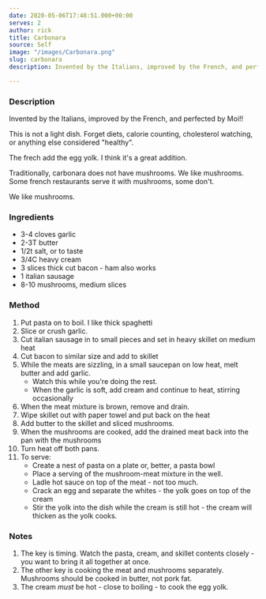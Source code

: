 ```yaml
---
date: 2020-05-06T17:48:51.000+00:00
serves: 2
author: rick
title: Carbonara
source: Self
image: "/images/Carbonara.png"
slug: carbonara
description: Invented by the Italians, improved by the French, and perfected by Moi

---
```

### Description

Invented by the Italians, improved by the French, and perfected by Moi!!

This is not a light dish.  Forget diets, calorie counting, cholesterol watching, or anything else considered "healthy".

The frech add the egg yolk.  I think it's a great addition.

Traditionally, carbonara does not have mushrooms.  We like mushrooms.  Some french restaurants serve it with mushrooms, some don't.

We like mushrooms.

### Ingredients

* 3-4 cloves garlic
* 2-3T butter
* 1/2t salt, or to taste
* 3/4C heavy cream
* 3 slices thick cut bacon - ham also works
* 1 italian sausage
* 8-10 mushrooms, medium slices

### Method

 1. Put pasta on to boil.  I like thick spaghetti
 2. Slice or crush garlic.
 3. Cut italian sausage in to small pieces and set in heavy skillet on medium heat
 4. Cut bacon to similar size and add to skillet
 5. While the meats are sizzling, in a small saucepan on low heat, melt butter and add garlic.
    * Watch this while you're doing the rest.
    * When the garlic is soft, add cream and continue to heat, stirring occasionally
 6. When the meat mixture is brown, remove and drain.
 7. Wipe skillet out with paper towel and put back on the heat
 8. Add butter to the skillet and sliced mushrooms.
 9. When the mushrooms are cooked, add the drained meat back into the pan with the mushrooms
10. Turn heat off both pans.
11. To serve:
    * Create a nest of pasta on a plate or, better, a pasta bowl
    * Place a serving of the mushroom-meat mixture in the well.
    * Ladle hot sauce on top of the meat - not too much.
    * Crack an egg and separate the whites - the yolk goes on top of the cream
    * Stir the yolk into the dish while the cream is still hot - the cream will thicken as the yolk cooks.

### Notes

1. The key is timing.  Watch the pasta, cream, and skillet contents closely - you want to bring it all together at once.
2. The other key is cooking the meat and mushrooms separately.  Mushrooms should be cooked in butter, not pork fat.
3. The cream _must_ be hot - close to boiling - to cook the egg yolk.